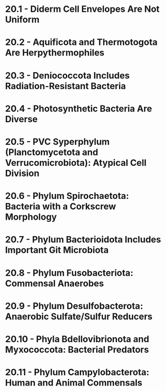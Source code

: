 # 20.1 - Diderm Cell Envelopes Are Not Uniform
# 20.2 - Aquificota and Thermotogota Are Herpythermophiles
# 20.3 - Deniococcota Includes Radiation-Resistant Bacteria
# 20.4 - Photosynthetic Bacteria Are Diverse
# 20.5 - PVC Syperphylum (Planctomycetota and Verrucomicrobiota): Atypical Cell Division
# 20.6 - Phylum Spirochaetota: Bacteria with a Corkscrew Morphology
# 20.7 - Phylum Bacterioidota Includes Important Git Microbiota
# 20.8 - Phylum Fusobacteriota: Commensal Anaerobes
# 20.9 - Phylum Desulfobacterota: Anaerobic Sulfate/Sulfur Reducers
# 20.10 - Phyla Bdellovibrionota and Myxococcota: Bacterial Predators
# 20.11 - Phylum Campylobacterota: Human and Animal Commensals